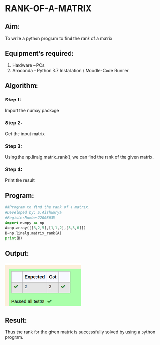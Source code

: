 # RANK-OF-A-MATRIX

## Aim:

To write a python program to find the rank of a matrix

## Equipment’s required:

1. 	Hardware – PCs
2. 	Anaconda – Python 3.7 Installation / Moodle-Code Runner

## Algorithm:

### Step 1: 
Import the numpy package

### Step 2: 
Get the input matrix

### Step 3:
 Using the np.linalg.matrix_rank(), we can find the rank of the given matrix.

### Step 4: 
Print the result

## Program:
```py
##Program to find the rank of a matrix.
#Developed by: S.Aishwarya
#RegisterNumber22008635
import numpy as np
A=np.array([[3,2,5],[1,1,2],[3,3,6]])
B=np.linalg.matrix_rank(A)
print(B) 
``` 
## Output:
![](./rank.png)
## Result:
Thus the rank for the given matrix is successfully solved by  using a python program.

